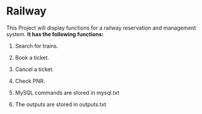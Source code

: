 # Railway
This Project will display functions for a railway reservation and management system.
**It has the following functions:**
1. Search for trains.
2. Book a ticket.
3. Cancel a ticket.
4. Check PNR.

1. MySQL commands are stored in mysql.txt
2. The outputs are stored in outputs.txt

